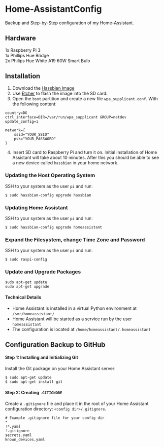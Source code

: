 # Home-AssistantConfig
Backup and Step-by-Step configuration of my Home-Assistant.

## Hardware
1x Raspberry Pi 3<br/>
1x Phillips Hue Bridge<br/>
2x Philips Hue White A19 60W Smart Bulb

## Installation
1. Download the [Hassbian Image]<br/>
2. Use [Etcher] to flash the image into the SD card.<br/>
3. Open the `boot` partition and create a new file `wpa_supplicant.conf`. With the following content:<br/>
```
country=DO
ctrl_interface=DIR=/var/run/wpa_supplicant GROUP=netdev
update_config=1

network={
    ssid="YOUR_SSID"
    psk="YOUR_PASSWORD"
}
```
4. Insert SD card to Raspberry Pi and turn it on. Initial installation of Home Assistant will take about 10 minutes. After this you should be able to see a new device called `hassbian` in your home network.

[Hassbian Image]: https://github.com/home-assistant/pi-gen/releases/tag/untagged-8e6074a6a6dbf5ed52ca
[Etcher]: https://etcher.io/

### Updating the Host Operating System
SSH to your system as the user `pi` and run:
```
$ sudo hassbian-config upgrade hassbian
```
### Updating Home Assistant
SSH to your system as the user `pi` and run:
```
$ sudo hassbian-config upgrade homeassistant
```
### Expand the Filesystem, change Time Zone and Password
SSH to your system as the user `pi` and run:
```
$ sudo raspi-config
```
### Update and Upgrade Packages
```
sudo apt-get update
sudo apt-get upgrade
```
#### Technical Details
* Home Assistant is installed in a virtual Python environment at `/svr/homeassistant/`
* Home Assistant will be started as a service run by the user `homeassistant`
* The configuration is located at `/home/homeassistant/.homeassistant`

## Configuration Backup to GitHub
#### Step 1: Installing and Initializing Git
Install the Git package on your Home Assistant server:
```
$ sudo apt-get update
$ sudo apt-get install git
```
#### Step 2: Creating `.GITIGNORE`
Create a `.gitignore` file and place it in the root of your Home Assistant configuration directory: `<config dir>/.gitignore`.
```
# Example .gitignore file for your config dir
*
!*.yaml
!.gitignore
secrets.yaml
known_devices.yaml
```
